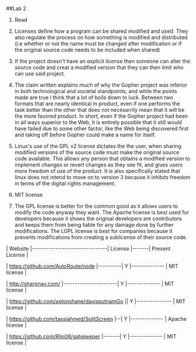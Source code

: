 ##Lab 2
1. Read

2. Licenses define how a program can be shared modified and used.
They also regulate the process on how something is modified and distributed (i.e whether or not the name must be changed after modification or if the original source code needs to be included when shared)

3. If the project doesn't have an explicit license then someone can alter the source code and creat a modified version that they can then limit who can use said project.  

4. The claim written explains much of why the Gopher project was inferior in both technological and societal standpoints, and while the points made are true I think that a lot of boils down to luck. Between two formats that are nearly identical in product, even if one performs the task better than the other that does not necesarrily mean that it will be the more favored product. In short, even if the Gopher project had been in all ways superior to the Web, it is entirely possible that it still would have failed due to some other factor, like the Web being discovered first and taking off before Gopher could make a name for itself.

5. Linux's use of the GPL v2 license dictates the the user, when sharing modified versions of the source code must make the original source code available. This allows any person that obtains a modified version to implement changes or revert changes as they see fit, and gives users more freedom of use of the product. It is also specifically stated that linux does not intend to move on to version 3 because it inhibits freedom in terms of the digital rights management.

6. MIT license

7. The GPL license is better for the common good as it allows users to modify the code anyway they want. The Apache license is best used for developers because it shows the original developers are contributors and keeps them from being liable for any damage done by further modifications. The LGPL license is best for companies because it prevents modifications from creating a sublicense of their source code.


| Website |--------------------------------|	License |-------|    Present License |


| https://github.com/AutoRoute/node |----------| Y |--------------	| MIT license |

| http://sharpnav.com/ |-----------------------| Y |--------------	| MIT license |

| https://github.com/astonshane/davisputnamGo || Y |---------------	| MIT license |

| https://github.com/tassiahmed/SplitScreen |--| Y |--------------	| Apache license |

| https://github.com/Rlin06/gatekeeper |-------| Y |--------------	| MIT license |
